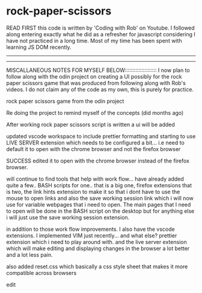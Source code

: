 # rock-paper-scissors
READ FIRST
this code is written by 'Coding with Rob' on Youtube.  I followed along entering exactly what he did as a refresher for javascript considering I have not practiced in a long time.  Most of my time has been spent with learning JS DOM recently.  

*****************************************
*****************************************

MISCALLANEOUS NOTES FOR MYSELF BELOW:::::::::::::::::::::
I now plan to follow along with the odin project on creating a UI possibly for the rock paper scissors game that was produced from following along with Rob's videos.  I do not claim any of the code as my own, this is purely for practice.  



rock paper scissors game from the odin project

Re doing the project to remind myself of the concepts (did months ago)

After working rock paper scissors script is written a ui will be added

updated vscode workspace to include prettier formatting and starting to use 
LIVE SERVER extension which needs to be configured a bit... i.e need to default it to open with the chrome browser and not the firefox browser

SUCCESS edited it to open with the chrome browser instead of the firefox browser.  

will continue to find tools that help with work flow... have already added quite a few.. BASH scripts for one.. that is a big one, firefox extensions that is two, the link hints extension to make it so that i dont have to use the mouse to open links and also the save working session link which i will now use for variable webpages that i need to open.  The main pages that I need to open will be done in the BASH script on the desktop but for anything else i will just use the save working session extension.  

in addition to those work flow improvements.  I also have the vscode extensions.  I implemented VIM just recently... and what else? prettier extension which i need to play around with.  and the live server extension which will make editing and displaying changes in the browser a lot better and a lot less pain.  

also added reset.css which basically a css style sheet that makes it more compatible across browsers

edit

